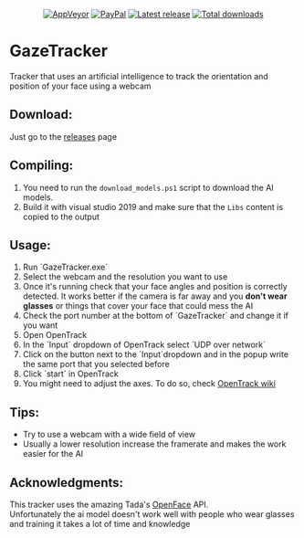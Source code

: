 <p align="center">
    <a href="https://ci.appveyor.com/project/gavazquez/gazetracker"><img src="https://img.shields.io/appveyor/ci/gavazquez/lunamultiplayer/master.svg?style=flat&logo=appveyor" alt="AppVeyor"/></a>
    <a href="https://paypal.me/gavazquez"><img src="https://img.shields.io/badge/paypal-donate-yellow.svg?style=flat&logo=paypal" alt="PayPal"/></a>
    <a href="../../releases"><img src="https://img.shields.io/github/release/gavazquez/gazetracker.svg?style=flat&logo=github&logoColor=white" alt="Latest release" /></a>
    <a href="../../releases"><img src="https://img.shields.io/github/downloads/gavazquez/gazetracker/total.svg?style=flat&logo=github&logoColor=white" alt="Total downloads" /></a>
</p>

# GazeTracker
Tracker that uses an artificial intelligence to track the orientation and position of your face using a webcam

## Download:
Just go to the [releases](../../releases) page
 
## Compiling:

1) You need to run the `download_models.ps1` script to download the AI models.  
2) Build it with visual studio 2019 and make sure that the `Libs` content is copied to the output

## Usage:

1) Run ´GazeTracker.exe´
2) Select the webcam and the resolution you want to use
3) Once it's running check that your face angles and position is correctly detected. It works better if the camera is far away and you **don't wear glasses** or things that cover your face that could mess the AI
4) Check the port number at the bottom of ´GazeTracker´ and change it if you want
5) Open OpenTrack
6) In the ´Input´ dropdown of OpenTrack select ´UDP over network´
7) Click on the button next to the ´Input´dropdown and in the popup write the same port that you selected before
8) Click ´start´ in OpenTrack
9) You might need to adjust the axes. To do so, check [OpenTrack wiki](https://github.com/opentrack/opentrack/wiki)

## Tips:

- Try to use a webcam with a wide field of view
- Usually a lower resolution increase the framerate and makes the work easier for the AI

## Acknowledgments:

This tracker uses the amazing Tada's [OpenFace](https://github.com/TadasBaltrusaitis/OpenFace) API.  
Unfortunately the ai model doesn't work well with people who wear glasses and training it takes a lot of time and knowledge
